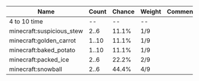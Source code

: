 | Name                      | Count | Chance | Weight | Comment |
| ------------------------- | ----- | ------ | ------ | ------- |
| 4 to 10 time              |    -- |     -- |     -- |         |
| minecraft:suspicious_stew |  2..6 |  11.1% |    1/9 |         |
| minecraft:golden_carrot   | 1..10 |  11.1% |    1/9 |         |
| minecraft:baked_potato    | 1..10 |  11.1% |    1/9 |         |
| minecraft:packed_ice      |  2..6 |  22.2% |    2/9 |         |
| minecraft:snowball        |  2..6 |  44.4% |    4/9 |         |